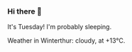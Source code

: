 ### Hi there :wave:

It's Tuesday! I'm probably sleeping.

Weather in Winterthur: cloudy, at +13°C.
